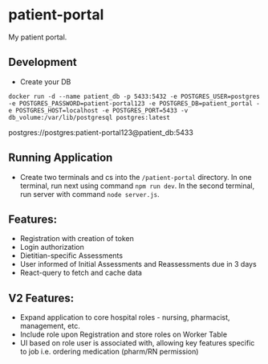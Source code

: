 # patient-portal

My patient portal.

## Development

- Create your DB

```
docker run -d --name patient_db -p 5433:5432 -e POSTGRES_USER=postgres -e POSTGRES_PASSWORD=patient-portal123 -e POSTGRES_DB=patient_portal -e POSTGRES_HOST=localhost -e POSTGRES_PORT=5433 -v db_volume:/var/lib/postgresql postgres:latest
```

postgres://postgres:patient-portal123@patient_db:5433

## Running Application
- Create two terminals and cs into the `/patient-portal` directory. In one terminal, run next using command `npm run dev`. In the second terminal, run server with command `node server.js`.

## Features:

- Registration with creation of token
- Login authorization
- Dietitian-specific Assessments
- User informed of Initial Assessments and Reassessments due in 3 days
- React-query to fetch and cache data


## V2 Features:
- Expand application to core hospital roles - nursing, pharmacist, management, etc.
- Include role upon Registration and store roles on Worker Table
- UI based on role user is associated with, allowing key features specific to job i.e. ordering medication (pharm/RN permission)
